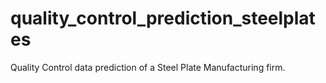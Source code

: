 # quality_control_prediction_steelplates
Quality Control data prediction of a Steel Plate Manufacturing firm.
